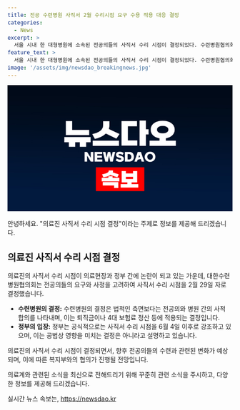 ```yaml
---
title: 전공 수련병원 사직서 2월 수리시점 요구 수용 적용 대응 결정
categories:
  - News
excerpt: >
  서울 시내 한 대형병원에 소속된 전공의들의 사직서 수리 시점이 결정되었다. 수련병원협의회는 2월 29일에 사직을 원하는 의사들을 대상으로 사직서를 수리하기로 합의했다. 이에 정부의 의대 증원에 반발해 집단으로 사직서를 제출한 전공의들은 병원을 떠나지 않고 있으며, 현장에서는 여전히 사직서가 수리되지 않고 있는 상황이다. 협의회는 정부의 명령에 따라 사직서 수리 시점을 현장에서 적용할 것으로 전망하고 있으며, 병원과 전공의 간의 합의를 고려하여 결정했다고 밝혔다. 이에 대한 정부의 입장은 협의회의 결정은 합의에 반영되는 것으로, 공법상 영향을 미칠 수 없다고 설명했다. #의정갈등 #전공의 #수련병원 #사직
feature_text: >
  서울 시내 한 대형병원에 소속된 전공의들의 사직서 수리 시점이 결정되었다. 수련병원협의회는 2월 29일에 사직을 원하는 의사들을 대상으로 사직서를 수리하기로 합의했다. 이에 정부의 의대 증원에 반발해 집단으로 사직서를 제출한 전공의들은 병원을 떠나지 않고 있으며, 현장에서는 여전히 사직서가 수리되지 않고 있는 상황이다. 협의회는 정부의 명령에 따라 사직서 수리 시점을 현장에서 적용할 것으로 전망하고 있으며, 병원과 전공의 간의 합의를 고려하여 결정했다고 밝혔다. 이에 대한 정부의 입장은 협의회의 결정은 합의에 반영되는 것으로, 공법상 영향을 미칠 수 없다고 설명했다. #의정갈등 #전공의 #수련병원 #사직
image: '/assets/img/newsdao_breakingnews.jpg'
---
```


<p><img src="/assets/img/newsdao_breakingnews.jpg" alt="ontimetimes 속보" /></p>

<p>안녕하세요. "의료진 사직서 수리 시점 결정"이라는 주제로 정보를 제공해 드리겠습니다.</p>

<h2 data-ke-size="size26">의료진 사직서 수리 시점 결정</h2>

<p>의료진의 사직서 수리 시점이 의료현장과 정부 간에 논란이 되고 있는 가운데, 대한수련병원협의회는 전공의들의 요구와 사정을 고려하여 사직서 수리 시점을 2월 29일 자로 결정했습니다.</p>

<ul>
  <li><b>수련병원의 결정:</b> 수련병원의 결정은 법적인 측면보다는 전공의와 병원 간의 사적 합의를 나타내며, 이는 퇴직금이나 4대 보험료 정산 등에 적용되는 결정입니다.</li>
  <li><b>정부의 입장:</b> 정부는 공식적으로는 사직서 수리 시점을 6월 4일 이후로 강조하고 있으며, 이는 공법상 영향을 미치는 결정은 아니라고 설명하고 있습니다.</li>
</ul>

<p>의료진의 사직서 수리 시점이 결정되면서, 향후 전공의들의 수련과 관련된 변화가 예상되며, 이에 따른 복지부와의 협의가 진행될 전망입니다.</p>

<p>의료계와 관련된 소식을 최신으로 전해드리기 위해 꾸준히 관련 소식을 주시하고, 다양한 정보를 제공해 드리겠습니다.</p>
실시간 뉴스 속보는, <a href="https://newsdao.kr" rel="dofollow">https://newsdao.kr</a>


